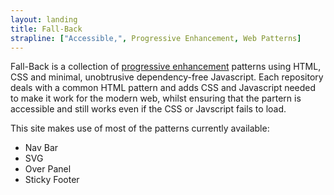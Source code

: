 ```yaml
---
layout: landing
title: Fall-Back
strapline: ["Accessible,", Progressive Enhancement, Web Patterns]
---
```

Fall-Back is a collection of [progressive enhancement](https://www.gov.uk/service-manual/making-software/progressive-enhancement.html) patterns using HTML, CSS and minimal, unobtrusive dependency-free Javascript.
Each repository deals with a common HTML pattern and adds CSS and Javascript needed to make it work for the modern web, whilst ensuring that the partern is accessible and still works even if the CSS or Javscript fails to load.

This site makes use of most of the patterns currently available:

* Nav Bar
* SVG
* Over Panel
* Sticky Footer
